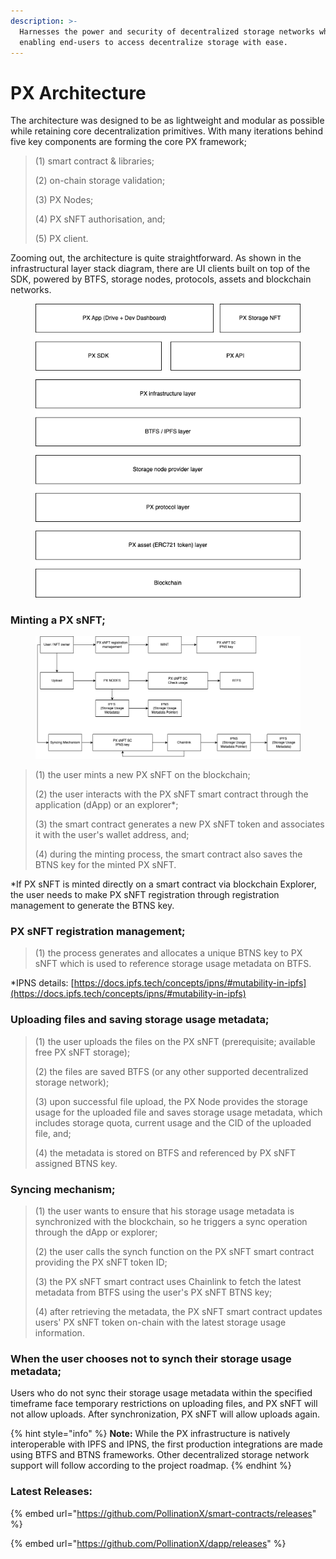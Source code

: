 ```yaml
---
description: >-
  Harnesses the power and security of decentralized storage networks while
  enabling end-users to access decentralize storage with ease.
---
```


# PX Architecture

The architecture was designed to be as lightweight and modular as possible while retaining core decentralization primitives. With many iterations behind five key components are forming the core PX framework;&#x20;

> (1) smart contract & libraries;&#x20;
>
> (2) on-chain storage validation;&#x20;
>
> (3) PX Nodes;&#x20;
>
> (4) PX sNFT authorisation, and;&#x20;
>
> (5) PX client.

Zooming out, the architecture is quite straightforward. As shown in the infrastructural layer stack diagram, there are UI clients built on top of the SDK, powered by BTFS, storage nodes, protocols, assets and blockchain networks.



<figure><img src="../../.gitbook/assets/Architecture-by-layers.png" alt=""><figcaption></figcaption></figure>

### Minting a PX sNFT;

<figure><img src="../../.gitbook/assets/Architecture-Diagram (1).png" alt=""><figcaption></figcaption></figure>

> (1) the user mints a new PX sNFT on the blockchain;
>
> (2) the user interacts with the PX sNFT smart contract through the application (dApp) or an explorer\*;&#x20;
>
> (3) the smart contract generates a new PX sNFT token and associates it with the user's wallet address, and;&#x20;
>
> (4) during the minting process, the smart contract also saves the BTNS key for the minted PX sNFT.

\*If PX sNFT is minted directly on a smart contract via blockchain Explorer, the user needs to make PX sNFT registration through registration management to generate the BTNS key.

### PX sNFT registration management;

> (1) the process generates and allocates a unique BTNS key to PX sNFT which is used to reference storage usage metadata on BTFS.&#x20;

\*IPNS details: [https://docs.ipfs.tech/concepts/ipns/#mutability-in-ipfs](https://docs.ipfs.tech/concepts/ipns/#mutability-in-ipfs)

### Uploading files and saving storage usage metadata;

> (1) the user uploads the files on the PX sNFT (prerequisite; available free PX sNFT storage);
>
> (2) the files are saved BTFS (or any other supported decentralized storage network);
>
> (3) upon successful file upload, the PX Node provides the storage usage for the uploaded file and saves storage usage metadata, which includes storage quota, current usage and the CID of the uploaded file, and;&#x20;
>
> (4) the metadata is stored on BTFS and referenced by PX sNFT assigned BTNS key.

### Syncing mechanism;

> (1) the user wants to ensure that his storage usage metadata is synchronized with the blockchain, so he triggers a sync operation through the dApp or explorer;
>
> (2) the user calls the synch function on the PX sNFT smart contract providing the PX sNFT token ID;
>
> (3) the PX sNFT smart contract uses Chainlink to fetch the latest metadata from BTFS using the user's PX sNFT BTNS key;&#x20;
>
> (4) after retrieving the metadata, the PX sNFT smart contract updates users' PX sNFT token on-chain with the latest storage usage information.

### When the user chooses not to synch their storage usage metadata;

Users who do not sync their storage usage metadata within the specified timeframe face temporary restrictions on uploading files, and PX sNFT will not allow uploads. After synchronization, PX sNFT will allow uploads again.&#x20;

{% hint style="info" %}
**Note:** While the PX infrastructure is natively interoperable with IPFS and IPNS, the first production integrations are made using BTFS and BTNS frameworks. Other decentralized storage network support will follow according to the project roadmap.
{% endhint %}

### Latest Releases:

{% embed url="https://github.com/PollinationX/smart-contracts/releases" %}

{% embed url="https://github.com/PollinationX/dapp/releases" %}
